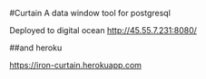 #Curtain
A data window tool for postgresql


Deployed to digital ocean
http://45.55.7.231:8080/


##and heroku

https://iron-curtain.herokuapp.com

